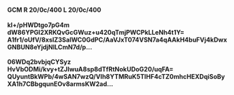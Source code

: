#### GCM R 20/0c/400 L 20/0c/400
**kl+/pHWDtgo7pG4m**<br/>**dW86YPGl2XRKQvGcGWuz+u420qTmjPWCPkLLeNh4t1Y=**<br/>**A1fr1/oUfV/8xslZ3SalWC0GdPC/AaVJxT074VSN7a4qAAkH4buFVj4kDwxGNBUN8eYjdjNlLCmN7d/p...**<br/><br/>
**06WDq2bvbjqCYSyz**<br/>**HvVbODMi/kvy+tZJIwuA8sp8dTfRtNokUDoG20/uqFA=**<br/>**QUyuntBkWPb/4wSAN7wzQ/VIh8YTMRuK5TIHF4cTZ0mhcHEXDqiSoByXA1h7CBbgqunEOv8armsKW2ad...**